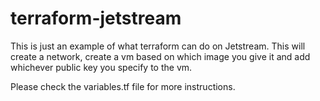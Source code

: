 # terraform-jetstream

This is just an example of what terraform can do on Jetstream. This will create a network, create a vm based on which image you give it and add whichever public key you specify to the vm.

Please check the variables.tf file for more instructions.
